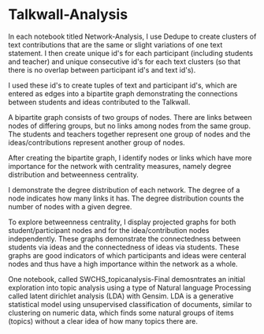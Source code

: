 # Talkwall-Analysis

In each notebook titled Network-Analysis, I use Dedupe to create clusters of text contributions that are the same or slight variations of one text statement. I then create unique id's for each participant (including students and teacher) and unique consecutive id's for each text clusters (so that there is no overlap between participant id's and text id's). 

I used these id's to create tuples of text and participant id's, which are entered as edges into a bipartite graph demonstrating the connections between students and ideas contributed to the Talkwall.

A bipartite graph consists of two groups of nodes. There are links between nodes of differing groups, but no links among nodes from the same group. The students and teachers together represent one group of nodes and the ideas/contributions represent another group of nodes.

After creating the bipartite graph, I identify nodes or links which have more importance for the network with centrality measures, namely degree distribution and betweenness centrality. 

I demonstrate the degree distribution of each network. The degree of a node indicates how many links it has. The degree distribution counts the number of nodes with a given degree. 

To explore betweenness centrality, I display projected graphs for both student/participant nodes and for the idea/contribution nodes independently. These graphs demonstrate the connectedness between students via ideas and the connectedness of ideas via students. These graphs are good indicators of which participants and ideas were centeral nodes and thus have a high importance within the network as a whole.

One notebook, called SWCHS_topicanalysis-Final demosntrates an initial exploration into topic analysis using a type of Natural language Processing called latent dirichlet analysis (LDA) with Gensim.  LDA is a generative statistical model using unsupervised classification of documents, similar to clustering on numeric data, which finds some natural groups of items (topics) without a clear idea of how many topics there are.
